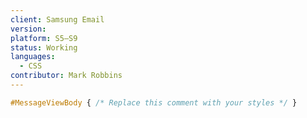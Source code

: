 ```yaml
---
client: Samsung Email
version:
platform: S5–S9
status: Working
languages:
  - CSS
contributor: Mark Robbins
---
```


```css
#MessageViewBody { /* Replace this comment with your styles */ }
```
